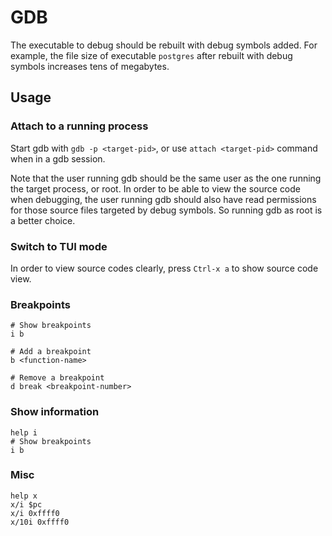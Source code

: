 # GDB

The executable to debug should be rebuilt with debug symbols added. For example,
the file size of executable `postgres` after rebuilt with debug symbols
increases tens of megabytes.

## Usage

### Attach to a running process

Start gdb with `gdb -p <target-pid>`, or use `attach <target-pid>` command when
in a gdb session.

Note that the user running gdb should be the same user as the one running the
target process, or root. In order to be able to view the source code when
debugging, the user running gdb should also have read permissions for those
source files targeted by debug symbols. So running gdb as root is a better
choice.

### Switch to TUI mode

In order to view source codes clearly, press `Ctrl-x a` to show source code
view.

### Breakpoints

```
# Show breakpoints
i b

# Add a breakpoint
b <function-name>

# Remove a breakpoint
d break <breakpoint-number>
```

### Show information

```
help i
# Show breakpoints
i b
```

### Misc

```
help x
x/i $pc
x/i 0xffff0
x/10i 0xffff0
```
